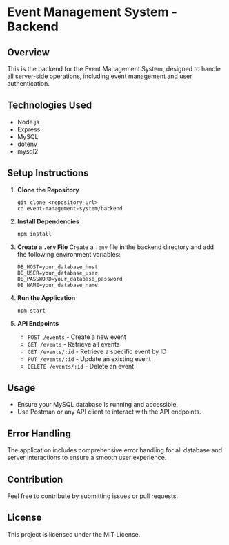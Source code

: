 # Event Management System - Backend

## Overview
This is the backend for the Event Management System, designed to handle all server-side operations, including event management and user authentication.

## Technologies Used
- Node.js
- Express
- MySQL
- dotenv
- mysql2

## Setup Instructions

1. **Clone the Repository**
   ```
   git clone <repository-url>
   cd event-management-system/backend
   ```

2. **Install Dependencies**
   ```
   npm install
   ```

3. **Create a `.env` File**
   Create a `.env` file in the backend directory and add the following environment variables:
   ```
   DB_HOST=your_database_host
   DB_USER=your_database_user
   DB_PASSWORD=your_database_password
   DB_NAME=your_database_name
   ```

4. **Run the Application**
   ```
   npm start
   ```

5. **API Endpoints**
   - `POST /events` - Create a new event
   - `GET /events` - Retrieve all events
   - `GET /events/:id` - Retrieve a specific event by ID
   - `PUT /events/:id` - Update an existing event
   - `DELETE /events/:id` - Delete an event

## Usage
- Ensure your MySQL database is running and accessible.
- Use Postman or any API client to interact with the API endpoints.

## Error Handling
The application includes comprehensive error handling for all database and server interactions to ensure a smooth user experience.

## Contribution
Feel free to contribute by submitting issues or pull requests.

## License
This project is licensed under the MIT License.